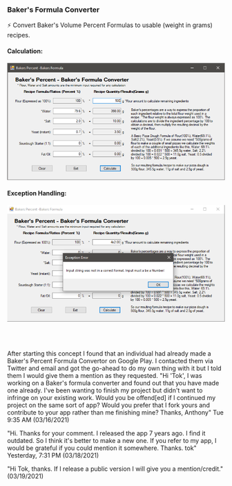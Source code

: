 ### Baker's Formula Converter
⚡ Convert Baker's Volume Percent Formulas to usable (weight in grams) recipes. <br/>

#### Calculation:
![Alt](https://github.com/Hamberfim/BakersFormulaConverter/blob/main/BakersPercentages/ScreenshotCalculated.png "Calculation")


#### Exception Handling:
![Alt](https://github.com/Hamberfim/BakersFormulaConverter/blob/main/BakersPercentages/ScreenshotException.png "Exception Handling")

<br/><br/>
<p>After starting this concept I found that an individual had already made a Baker's Percent Formula Convertor on Google Play. I contacted them via Twitter and email and got the go-ahead to do my own thing with it but I told them I would give them a mention as they requested.
"Hi 'Tok', I was working on a Baker's formula converter and found out that you have made one already. I've been wanting to finish my project but didn't want to infringe on your existing work. Would you be offend[ed] if I continued my project on the same sort of app? Would you prefer that I fork yours and contribute to your app rather than me finishing mine? Thanks, Anthony"
Tue 9:35 AM (03/16/2021)</p>

<p>"Hi. Thanks for your comment. I released the app 7 years ago. I find it outdated. So I think it's better to make a new one. If you refer to my app, I would be grateful if you could mention it somewhere. Thanks. tok"
Yesterday, 7:31 PM (03/18/2021)</p>

<p>"Hi Tok, thanks. If I release a public version I will give you a mention/credit." (03/19/2021)</p>
